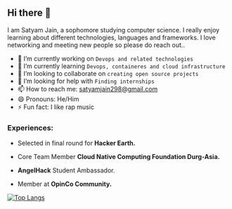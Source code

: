 ##  Hi there 👋
I am Satyam Jain, a sophomore studying computer science. I really enjoy learning about different technologies, languages and frameworks. I love networking and 
meeting new people so please do reach out.. 
    

- 🔭 I’m currently working on `Devops and related technologies` 
- 🌱 I’m currently learning `Devops, containeres and cloud infrastructure`
- 👯 I’m looking to collaborate on `creating open source projects`
- 🤔 I’m looking for help with `Finding internships`
- 📫 How to reach me: satyamjain298@gmail.com
- 😄 Pronouns: He/Him
- ⚡ Fun fact: I like rap music

<h3>Experiences:</h3>
<p align="center">
  
- Selected in final round for **Hacker Earth.**

- Core Team Member **Cloud Native Computing Foundation Durg-Asia.**
  
- **AngelHack** Student Ambassador.
  
- Member at **OpinCo Community.**

[![Top Langs](https://github-readme-stats.vercel.app/api/top-langs/?username=Satyam298&langs_count=8)](https://github.com/anuraghazra/github-readme-stats)

